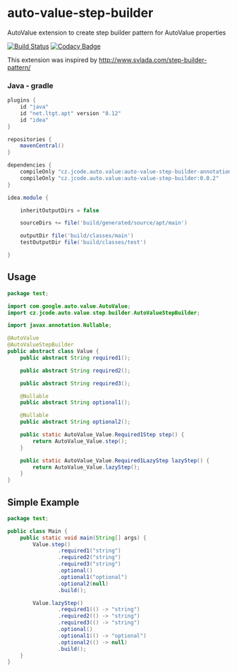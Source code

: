 # auto-value-step-builder
AutoValue extension to create step builder pattern for AutoValue properties

[![Build Status](https://travis-ci.org/sopak/auto-value-step-builder.svg?branch=master)](https://travis-ci.org/sopak/auto-value-step-builder)
[![Codacy Badge](https://api.codacy.com/project/badge/Grade/50182c994f8344aca764251ba3f50166)](https://www.codacy.com/app/sopak/auto-value-step-builder?utm_source=github.com&amp;utm_medium=referral&amp;utm_content=sopak/auto-value-step-builder&amp;utm_campaign=Badge_Grade)

This extension was inspired by http://www.svlada.com/step-builder-pattern/

### Java - gradle

```groovy
plugins {
    id "java"
    id "net.ltgt.apt" version "0.12"
    id "idea"
}

repositories {
    mavenCentral()
}

dependencies {
    compileOnly "cz.jcode.auto.value:auto-value-step-builder-annotations:0.0.2"
    compileOnly "cz.jcode.auto.value:auto-value-step-builder:0.0.2"
}

idea.module {

    inheritOutputDirs = false

    sourceDirs += file('build/generated/source/apt/main')

    outputDir file('build/classes/main')
    testOutputDir file('build/classes/test')

}
```

## Usage

```java
package test;

import com.google.auto.value.AutoValue;
import cz.jcode.auto.value.step.builder.AutoValueStepBuilder;

import javax.annotation.Nullable;

@AutoValue
@AutoValueStepBuilder
public abstract class Value {
    public abstract String required1();

    public abstract String required2();

    public abstract String required3();

    @Nullable
    public abstract String optional1();

    @Nullable
    public abstract String optional2();

    public static AutoValue_Value.Required1Step step() {
        return AutoValue_Value.step();
    }

    public static AutoValue_Value.Required1LazyStep lazyStep() {
        return AutoValue_Value.lazyStep();
    }
}

```

## Simple Example

```java
package test;

public class Main {
    public static void main(String[] args) {
        Value.step()
                .required1("string")
                .required2("string")
                .required3("string")
                .optional()
                .optional1("optional")
                .optional2(null)
                .build();

        Value.lazyStep()
                .required1(() -> "string")
                .required2(() -> "string")
                .required3(() -> "string")
                .optional()
                .optional1(() -> "optional")
                .optional2(() -> null)
                .build();
    }
}
```
